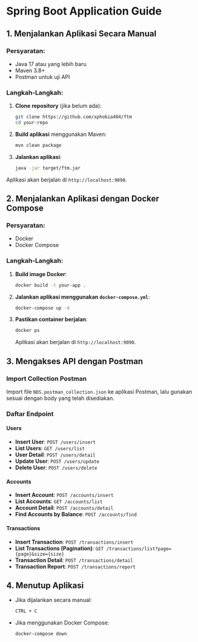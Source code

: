 # Spring Boot Application Guide

## 1. Menjalankan Aplikasi Secara Manual

### Persyaratan:
- Java 17 atau yang lebih baru
- Maven 3.8+
- Postman untuk uji API

### Langkah-Langkah:
1. **Clone repository** (jika belum ada):
   ```sh
   git clone https://github.com/xphobia404/ftm
   cd your-repo
   ```
2. **Build aplikasi** menggunakan Maven:
   ```sh
   mvn clean package
   ```
3. **Jalankan aplikasi**:
   ```sh
   java -jar target/ftm.jar
   ```

Aplikasi akan berjalan di `http://localhost:9090`.

## 2. Menjalankan Aplikasi dengan Docker Compose

### Persyaratan:
- Docker
- Docker Compose

### Langkah-Langkah:
1. **Build image Docker**:
   ```sh
   docker build -t your-app .
   ```
2. **Jalankan aplikasi menggunakan `docker-compose.yml`**:
   ```sh
   docker-compose up -d
   ```
3. **Pastikan container berjalan**:
   ```sh
   docker ps
   ```
   Aplikasi akan berjalan di `http://localhost:9090`.

## 3. Mengakses API dengan Postman

### Import Collection Postman
Import file `NDS.postman_collection.json` ke aplikasi Postman, lalu gunakan sesuai dengan body yang telah disediakan.

### Daftar Endpoint
#### Users
- **Insert User**: `POST /users/insert`
- **List Users**: `GET /users/list`
- **User Detail**: `POST /users/detail`
- **Update User**: `POST /users/update`
- **Delete User**: `POST /users/delete`

#### Accounts
- **Insert Account**: `POST /accounts/insert`
- **List Accounts**: `GET /accounts/list`
- **Account Detail**: `POST /accounts/detail`
- **Find Accounts by Balance**: `POST /accounts/find`

#### Transactions
- **Insert Transaction**: `POST /transactions/insert`
- **List Transactions (Pagination)**: `GET /transactions/list?page={page}&size={size}`
- **Transaction Detail**: `POST /transactions/detail`
- **Transaction Report**: `POST /transactions/report`

## 4. Menutup Aplikasi
- Jika dijalankan secara manual:
  ```sh
  CTRL + C
  ```
- Jika menggunakan Docker Compose:
  ```sh
  docker-compose down
  ```
